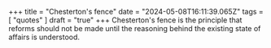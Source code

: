 +++ 
  title = "Chesterton's fence"
  date = "2024-05-08T16:11:39.065Z"
  tags = [ "quotes" ]
  draft = "true"
+++
Chesterton's fence is the principle that reforms should not be made until the reasoning behind the existing state of affairs is understood.
  

